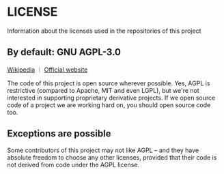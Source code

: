 # LICENSE
Information about the licenses used in the repositories of this project

## By default: GNU AGPL-3.0

[Wikipedia](https://en.wikipedia.org/wiki/GNU_Affero_General_Public_License) ︱ [Official website](https://www.gnu.org/licenses/agpl-3.0.html)

The code of this project is open source wherever possible. Yes, AGPL is restrictive (compared to Apache, MIT and even LGPL), but we're not interested in supporting proprietary derivative projects. If we open source code of a project we are working hard on, you should open source code too.

## Exceptions are possible

Some contributors of this project may not like AGPL – and they have absolute freedom to choose any other licenses, provided that their code is not derived from code under the AGPL license.
